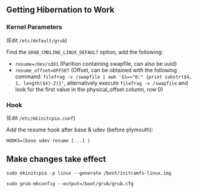 ## Getting Hibernation to Work

### Kernel Parameters

(Edit `/etc/default/grub`)

Find the `GRUB_CMDLINE_LINUX_DEFAULT` option, add the following:

- `resume=/dev/sdX1` (Parition containing swapfile, can also be uuid)
- `resume_offset=OFFSET` (Offset, can be obtained with the following command: `filefrag -v /swapfile | awk '$1=="0:" {print substr($4, 1, length($4)-2)}'`, alternatively execute `filefrag -v /swapfile` and look for the first value in the physical_offset column, row 0)

### Hook

(Edit `/etc/mkinitcpio.conf`)

Add the resume hook after base & udev (before plymouth):
```
HOOKS=(base udev resume [...] )
```

## Make changes take effect

`sudo mkinitcpio -p linux --generate /boot/initramfs-linux.img`

`sudo grub-mkconfig --output=/boot/grub/grub.cfg`
